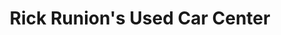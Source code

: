 ---
title: "Rick Runion's Used Car Center"
url: /findlay/rick-runions-used-car-center/
shop: Autohaus
---